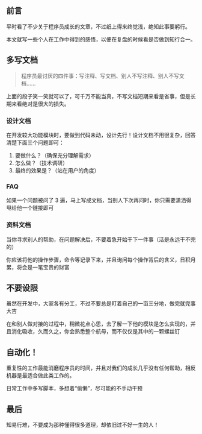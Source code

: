## 前言

平时看了不少关于程序员成长的文章，不过纸上得来终觉浅，绝知此事要躬行。

本文就写一些个人在工作中得到的感悟，以便在复盘的时候看是否做到知行合一。

## 多写文档

> 程序员最讨厌的四件事：写注释、写文档、别人不写注释、别人不写文档……

上面的段子笑一笑就可以了，可千万不能当真，不写文档短期来看是省事，但是长期来看绝对是很大的损失。

### 设计文档

在开发较大功能模块时，要做到代码未动，设计先行！设计文档不用很复杂，回答清楚下面三个问题即可：

1. 要做什么？（确保充分理解需求）
2. 怎么做？（技术调研）
3. 最终的效果是？（站在用户的角度）

### FAQ

如果一个问题被问了 3 遍，马上写成文档，当别人下次再问时，你只需要潇洒得甩给他一个链接即可

### 资料文档

当你寻求别人的帮助，在问题解决后，不要着急开始干下一件事（活是永远干不完的）

你应该将他的操作步骤，命令等记录下来，并且询问每个操作背后的含义，日积月累，将会是一笔宝贵的财富

## 不要设限

虽然在开发中，大家各有分工，不过不要总是盯着自己的一亩三分地，做完就完事大吉

在和别人做对接的过程中，稍微花点心思，去了解一下他的模块是怎么实现的，并且消化吸收，久而久之，你会熟悉整个航母，而不仅仅是其中的一颗螺丝钉

## 自动化！

重复性的工作最能消磨程序员的时间，并且对我们的成长几乎没有任何帮助，相反机器是最适合做此类工作的。

日常工作中多写脚本，多想着“偷懒”，尽可能的不手动干预

## 最后

知易行难，不要成为那种懂得很多道理，却依旧过不好一生的人！

